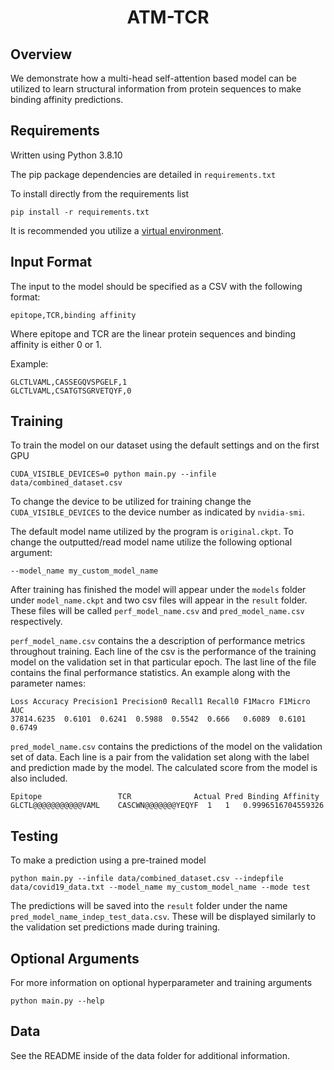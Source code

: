 <h1 align="center">
    ATM-TCR
</h1>

## Overview
We demonstrate how a multi-head self-attention based model can be utilized to learn structural information from protein sequences to make binding affinity predictions.

## Requirements
Written using Python 3.8.10

The pip package dependencies are detailed in ```requirements.txt```

To install directly from the requirements list
```
pip install -r requirements.txt
```
It is recommended you utilize a [virtual environment](https://packaging.python.org/en/latest/guides/installing-using-pip-and-virtual-environments/).

## Input Format
The input to the model should be specified as a CSV with the following format:
```
epitope,TCR,binding affinity
```

Where epitope and TCR are the linear protein sequences and binding affinity is either 0 or 1.

Example:
```
GLCTLVAML,CASSEGQVSPGELF,1
GLCTLVAML,CSATGTSGRVETQYF,0
```

## Training
To train the model on our dataset using the default settings and on the first GPU
```
CUDA_VISIBLE_DEVICES=0 python main.py --infile data/combined_dataset.csv
```

To change the device to be utilized for training change the ```CUDA_VISIBLE_DEVICES``` to the device number as indicated by ```nvidia-smi```.

The default model name utilized by the program is  ```original.ckpt```. To change the outputted/read model name utilize the following optional argument:
```
--model_name my_custom_model_name
```

After training has finished the model will appear under the ```models``` folder under ```model_name.ckpt``` and two csv files will appear in the ```result``` folder. These files will be called ```perf_model_name.csv``` and ```pred_model_name.csv``` respectively.

```perf_model_name.csv``` contains the a description of performance metrics throughout training. Each line of the csv is the performance of the training model on the validation set in that particular epoch. The last line of the file contains the final performance statistics. An example along with the parameter names:
```
Loss Accuracy Precision1 Precision0 Recall1 Recall0 F1Macro F1Micro AUC
37814.6235	0.6101	0.6241	0.5988	0.5542	0.666	0.6089	0.6101	0.6749
```

```pred_model_name.csv``` contains the predictions of the model on the validation set of data. Each line is a pair from the validation set along with the label and prediction made by the model. The calculated score from the model is also included.
```
Epitope                 TCR	             Actual Pred Binding Affinity
GLCTL@@@@@@@@@@@VAML	CASCWN@@@@@@@YEQYF	1	1	0.9996516704559326
```
## Testing
To make a prediction using a pre-trained model
```
python main.py --infile data/combined_dataset.csv --indepfile data/covid19_data.txt --model_name my_custom_model_name --mode test
```

The predictions will be saved into the ```result``` folder under the name ```pred_model_name_indep_test_data.csv```. These will be displayed similarly to the validation set predictions made during training.

## Optional Arguments

For more information on optional hyperparameter and training arguments
```
python main.py --help
```

## Data

See the README inside of the data folder for additional information.